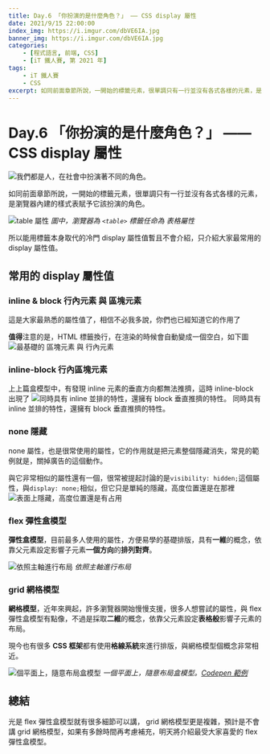 ```yaml
---
title: Day.6 「你扮演的是什麼角色？」 —— CSS display 屬性
date: 2021/9/15 22:00:00
index_img: https://i.imgur.com/dbVE6IA.jpg
banner_img: https://i.imgur.com/dbVE6IA.jpg
categories:
    - [程式語言, 前端, CSS]
    - [iT 鐵人賽, 第 2021 年]
tags: 
    - iT 鐵人賽
    - CSS
excerpt: 如同前面章節所說，一開始的標籤元素，很單調只有一行並沒有各式各樣的元素，是瀏覽器內建的樣式表賦予它該扮演的角色。
---
```


# Day.6 「你扮演的是什麼角色？」 —— CSS display 屬性

![我們都是人，在社會中扮演著不同的角色。](https://i.imgur.com/dbVE6IA.jpg)

如同前面章節所說，一開始的標籤元素，很單調只有一行並沒有各式各樣的元素，是瀏覽器內建的樣式表賦予它該扮演的角色。

![table 屬性](https://i.imgur.com/A0uiSrM.png)
*圖中，瀏覽器為 `<table>` 標籤任命為 表格屬性*

所以能用標籤本身取代的冷門 display 屬性值暫且不會介紹，只介紹大家最常用的 display 屬性值。

<!-- more -->

## 常用的 display 屬性值

### inline & block 行內元素 與 區塊元素

這是大家最熟悉的屬性值了，相信不必我多說，你們也已經知道它的作用了

**值得**注意的是，HTML 標籤換行，在渲染的時候會自動變成一個空白，如下圖
![最基礎的 區塊元素 與 行內元素](https://i.imgur.com/mO39ScR.png)

### inline-block 行內區塊元素

上上篇盒模型中，有發現 inline 元素的垂直方向都無法推擠，這時 inline-block 出現了
![同時具有 inline 並排的特性，還擁有 block 垂直推擠的特性。](https://i.imgur.com/TI35bGk.png)
同時具有 inline 並排的特性，還擁有 block 垂直推擠的特性。

### none 隱藏

none 屬性，也是很常使用的屬性，它的作用就是把元素整個隱藏消失，常見的範例就是，關掉廣告的這個動作。

與它非常相似的屬性還有一個，很常被提起討論的是`visibility: hidden;`這個屬性，與`display: none;`相似，但它只是單純的隱藏，高度位置還是在那裡
![表面上隱藏，高度位置還是有占用](https://i.imgur.com/oQbYhBT.png)

### flex 彈性盒模型

**彈性盒模型**，目前最多人使用的屬性，方便易學的基礎排版，具有**一維**的概念，依靠父元素設定影響子元素**一個方向**的**排列對齊**。

![依照主軸進行布局](https://i.imgur.com/WcmxB4K.png)
*依照主軸進行布局*

### grid 網格模型

**網格模型**，近年來興起，許多瀏覽器開始慢慢支援，很多人想嘗試的屬性，與 flex 彈性盒模型有點像，不過是採取**二維**的概念，依靠父元素設定**表格般**影響子元素的布局。

現今也有很多 **CSS 框架**都有使用**格線系統**來進行排版，與網格模型個概念非常相近。

![個平面上，隨意布局盒模型](https://i.imgur.com/X9VTWRV.png)
*一個平面上，隨意布局盒模型。[Codepen 範例](https://codepen.io/vsfvjiuv-the-typescripter/pen/RwgjGWL)*

## 總結

光是 flex 彈性盒模型就有很多細節可以講， grid 網格模型更是複雜，預計是不會講 grid 網格模型，如果有多餘時間再考慮補充，明天將介紹最受大家喜愛的 flex 彈性盒模型。
